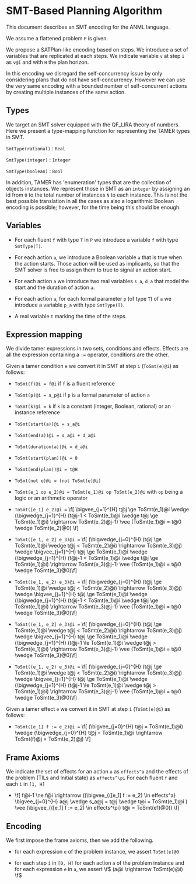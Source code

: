 SMT-Based Planning Algorithm
============================

This document describes an SMT encoding for the ANML language.

We assume a flattened problem `P` is given.

We propose a SATPlan-like encoding based on steps. We introduce a set
of variables that are replicated at each steps. We indicate variable
`v` at step `i` as `v@i` and with `H` the plan horizon.

In this encoding we disregard the self-concurrency issue by only
considering plans that do not have self-concurrency. However we can
use the very same encoding with a bounded number of self-concurrent
actions by creating multiple instances of the same action.


Types
-----

We target an SMT solver equipped with the QF_LIRA theory of numbers.
Here we present a type-mapping function for representing the TAMER
types in SMT.

`SmtType(rational)` : `Real`

`SmtType(integer)` : `Integer`

`SmtType(boolean)` : `Bool`

In addition, TAMER has 'enumeration' types that are the collection of
objects instances. We represent those in SMT as an `integer` by
assigning an id from `0` to the total number of instances `N` to each
instance. This is not the best possible translation in all the cases
as also a logarithmic Boolean encoding is possible; however, for the
time being this should be enough.


Variables
---------

* For each fluent `f` with type `T` in `P` we introduce a variable `f`
  with type `SmtType(T)`.

* For each action `a`, we introduce a Boolean variable `a` that is
  true when the action starts. Those action will be used as
  implicants, so that the SMT solver is free to assign them to true to
  signal an action start.

* For each action `a` we introduce two real variables `s_a`, `d_a` that model
  the start and the duration of action `a`.

* For each action `a`, for each formal parameter `p` (of type `T`) of
  `a` we introduce a variable `p_a` with type `SmtType(T)`.

* A real variable `t` marking the time of the steps.



Expression mapping
------------------

We divide tamer expressions in two sets, conditions and
effects. Effects are all the expression containing a `:=` operator,
conditions are the other.

Given a tamer condition `e` we convert it in SMT at step `i`
(`ToSmt(e)@i`) as follows:

* `ToSmt(f)@i = f@i` if `f` is a fluent reference
* `ToSmt(p)@i = a_p@i` if `p` is a formal parameter of action `a`
* `ToSmt(k)@i = k` if `k` is a constant (integer, Boolean, rational) or an instance reference
* `ToSmt(start(a))@i = s_a@i`
* `ToSmt(end(a))@i = s_a@i + d_a@i`
* `ToSmt(duration(a))@i = d_a@i`
* `ToSmt(start(plan))@i = 0`
* `ToSmt(end(plan))@i = t@H`
* `ToSmt(not e)@i = (not ToSmt(e)@i)`
* `ToSmt(e_1 op e_2)@i = ToSmt(e_1)@i op ToSmt(e_2)@i` with `op` being a logic or an arithmetic operator

* `ToSmt([e_1] e_2)@i =` \f[ \bigvee_{j=1}^{H} t@j \ge ToSmt(e_1)@i \wedge (\bigwedge_{j=1}^{H} (t@j-1 < ToSmt(e_1)@i \wedge t@j \ge ToSmt(e_1)@i) \rightarrow ToSmt(e_2)@j-1) \vee (ToSmt(e_1)@i = t@0 \wedge ToSmt(e_2)@0) \f]

* `ToSmt([e_1, e_2] e_3)@i =` \f[ (\bigwedge_{j=0}^{H} (t@j \ge ToSmt(e_1)@i \wedge t@j < ToSmt(e_2)@i) \rightarrow ToSmt(e_3)@j) \wedge \bigvee_{j=1}^{H} t@j \ge ToSmt(e_1)@i \wedge (\bigwedge_{j=1}^{H} (t@j-1 < ToSmt(e_1)@i \wedge t@j \ge ToSmt(e_1)@i) \rightarrow ToSmt(e_3)@j-1) \vee (ToSmt(e_1)@i = t@0 \wedge ToSmt(e_3)@0)\f]

* `ToSmt([e_1, e_2) e_3)@i =` \f[ (\bigwedge_{j=0}^{H} (t@j \ge ToSmt(e_1)@i \wedge t@j < ToSmt(e_2)@i) \rightarrow ToSmt(e_3)@j) \wedge \bigvee_{j=1}^{H} t@j \ge ToSmt(e_1)@i \wedge (\bigwedge_{j=1}^{H} (t@j-1 < ToSmt(e_1)@i \wedge t@j \ge ToSmt(e_1)@i) \rightarrow ToSmt(e_3)@j-1) \vee (ToSmt(e_1)@i = t@0 \wedge ToSmt(e_3)@0)\f]

* `ToSmt((e_1, e_2] e_3)@i =` \f[ (\bigwedge_{j=0}^{H} (t@j \ge ToSmt(e_1)@i \wedge t@j < ToSmt(e_2)@i) \rightarrow ToSmt(e_3)@j) \wedge \bigvee_{j=1}^{H} t@j \ge ToSmt(e_1)@i \wedge (\bigwedge_{j=1}^{H} (t@j-1 \le ToSmt(e_1)@i \wedge t@j > ToSmt(e_1)@i) \rightarrow ToSmt(e_3)@j-1) \vee (ToSmt(e_1)@i = t@0 \wedge ToSmt(e_3)@0)\f]

* `ToSmt((e_1, e_2) e_3)@i =` \f[ (\bigwedge_{j=0}^{H} (t@j \ge ToSmt(e_1)@i \wedge t@j < ToSmt(e_2)@i) \rightarrow ToSmt(e_3)@j) \wedge \bigvee_{j=1}^{H} t@j \ge ToSmt(e_1)@i \wedge (\bigwedge_{j=1}^{H} (t@j-1 \le ToSmt(e_1)@i \wedge t@j > ToSmt(e_1)@i) \rightarrow ToSmt(e_3)@j-1) \vee (ToSmt(e_1)@i = t@0 \wedge ToSmt(e_3)@0)\f]


Given a tamer effect `e` we convert it in SMT at step `i`
(`ToSmt(e)@i`) as follows:

* `ToSmt([e_1] f := e_2)@i =` \f[ (\bigvee_{j=0}^{H} t@j = ToSmt(e_1)@i) \wedge (\bigwedge_{j=0}^{H} t@j = ToSmt(e_1)@i \rightarrow ToSmt(f)@j = ToSmt(e_2)@j) \f]


Frame Axioms
------------

We indicate the set of effects for an action `a` as `effects^a` and the effects of the problem (TILs and Initial state) as `effects^\pi`
For each fluent `f` and each `i` in `[1, H]`

* \f[ f@i-1 \ne f@i \rightarrow  ((\bigvee_{([e_1] f := e_2) \in effects^a} \bigvee_{j=0}^{H} a@j \wedge s_a@j = t@j \wedge t@i = ToSmt(e_1)@i ) \vee (\bigvee_{([e_1] f := e_2) \in effects^\pi} t@i = ToSmt(e1)@0)) \f]



Encoding
--------

We first impose the frame axioms, then we add the following.

* for each expression `e` of the problem instance, we assert `ToSmt(e)@0`

* for each step `i` in `[0, H]` for each action `a` of the problem instance and for each expression `e` in `a`, we assert \f$ (a@i \rightarrow ToSmt(e)@i) \f$
